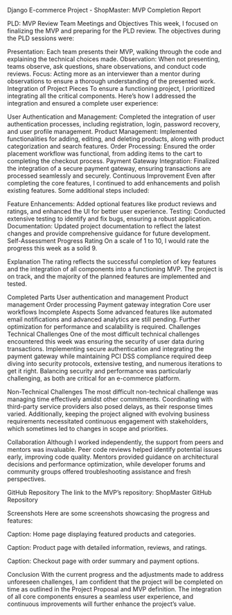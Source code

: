 
Django E-commerce Project - ShopMaster: MVP Completion Report

PLD: MVP Review
Team Meetings and Objectives
This week, I focused on finalizing the MVP and preparing for the PLD review. The objectives during the PLD sessions were:

Presentation: Each team presents their MVP, walking through the code and explaining the technical choices made.
Observation: When not presenting, teams observe, ask questions, share observations, and conduct code reviews.
Focus: Acting more as an interviewer than a mentor during observations to ensure a thorough understanding of the presented work.
Integration of Project Pieces
To ensure a functioning project, I prioritized integrating all the critical components. Here’s how I addressed the integration and ensured a complete user experience:

User Authentication and Management: Completed the integration of user authentication processes, including registration, login, password recovery, and user profile management.
Product Management: Implemented functionalities for adding, editing, and deleting products, along with product categorization and search features.
Order Processing: Ensured the order placement workflow was functional, from adding items to the cart to completing the checkout process.
Payment Gateway Integration: Finalized the integration of a secure payment gateway, ensuring transactions are processed seamlessly and securely.
Continuous Improvement
Even after completing the core features, I continued to add enhancements and polish existing features. Some additional steps included:

Feature Enhancements: Added optional features like product reviews and ratings, and enhanced the UI for better user experience.
Testing: Conducted extensive testing to identify and fix bugs, ensuring a robust application.
Documentation: Updated project documentation to reflect the latest changes and provide comprehensive guidance for future development.
Self-Assessment
Progress
Rating
On a scale of 1 to 10, I would rate the progress this week as a solid 9.

Explanation
The rating reflects the successful completion of key features and the integration of all components into a functioning MVP. The project is on track, and the majority of the planned features are implemented and tested.

Completed Parts
User authentication and management
Product management
Order processing
Payment gateway integration
Core user workflows
Incomplete Aspects
Some advanced features like automated email notifications and advanced analytics are still pending.
Further optimization for performance and scalability is required.
Challenges
Technical Challenges
One of the most difficult technical challenges encountered this week was ensuring the security of user data during transactions. Implementing secure authentication and integrating the payment gateway while maintaining PCI DSS compliance required deep diving into security protocols, extensive testing, and numerous iterations to get it right. Balancing security and performance was particularly challenging, as both are critical for an e-commerce platform.

Non-Technical Challenges
The most difficult non-technical challenge was managing time effectively amidst other commitments. Coordinating with third-party service providers also posed delays, as their response times varied. Additionally, keeping the project aligned with evolving business requirements necessitated continuous engagement with stakeholders, which sometimes led to changes in scope and priorities.

Collaboration
Although I worked independently, the support from peers and mentors was invaluable. Peer code reviews helped identify potential issues early, improving code quality. Mentors provided guidance on architectural decisions and performance optimization, while developer forums and community groups offered troubleshooting assistance and fresh perspectives.

GitHub Repository
The link to the MVP’s repository: ShopMaster GitHub Repository

Screenshots
Here are some screenshots showcasing the progress and features:


Caption: Home page displaying featured products and categories.


Caption: Product page with detailed information, reviews, and ratings.


Caption: Checkout page with order summary and payment options.

Conclusion
With the current progress and the adjustments made to address unforeseen challenges, I am confident that the project will be completed on time as outlined in the Project Proposal and MVP definition. The integration of all core components ensures a seamless user experience, and continuous improvements will further enhance the project’s value.